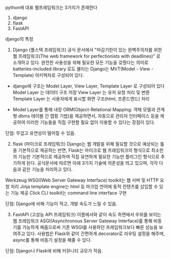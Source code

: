 python에 대표 웹프레임워크는 3가지가 존재한다 
1. django
2. flask
3. FastAPI

django의 특정
1) Django (풀스택 프레임워크)
공식 문서에서 "마감기한이 있는 완벽주의자를 위한 웹 프레임워크(The web framework for perfectionists with deadlines)" 로 소개하고 있다. 완전한 사용성을 위해 필요한 모든 기능을 갖췄다는 의미로 batteries-included library 로도 불리는 Django는 MVT(Model - View - Template) 아키텍처로 구성되어 있다.
- django에 구조는 Model Layer, View Layer, Template Layer 로 구성되어 있다
Model Layer 는 데이터 구조 저장
View Layer 는 유저 요청 처리 및 변환
Template Layer 는 사용자에게 표시할 화면 구조(html, 프론드엔드) 처리

- Model Layer를 통해 내장 ORM(Object-Relational Mapping: 객체 모델과 관계형 dbms 테이블 간 맵핑 기법)을 제공하면서, 자동으로 관리자 인터페이스 등을 제공하여 이러한 기능들을 직접 구현할 필요 없이 이용할 수 있다는 장점이 있다.

단점: 무겁고 유연성이 떨어질 수 있음.

2) flask (마이크로 프레임뭐크)
Django는 웹 개발을 위해 필요할 것으로 예상되는 틀을 기본적으로 제공하는 반면,
Flask는 마이크로 웹 프레임워크의 형식으로 최소한의 기능만 기본적으로 제공하며 직접 유연하게 필요한 기능만 플러그인 형식으로 추가하게 된다.
공식문서에 따르면 아래 3가지 기술에 의존성을 띄고 있으며, 각각 다음과 같은 기능을 처리하고 있다.

Werkzeug WSGI(Web Server Gateway Interface) toolkit는 웹 서버 및 HTTP 요청 처리
Jinja template engine는 html 등 마크업 언어에 동적 컨텐츠를 삽입할 수 있는 기능 제공
Click CLI toolkit는 command line interface 구현

단점: Django에 비해 기능이 적고, 개발 속도가 느릴 수 있음.

3) FastAPI (고성능 API 프레임워크)
이름에서와 같이 속도 측면에서 우위를 보이는 웹 프레임워크
ASGI(Asynchronous Server Gateway Interface)를 통해 비동기를 가능하게 해줌으로써 기존 WSGI를 사용하던 프레임워크보다 빠른 성능을 보여주고 있다.
사용법은 Flask와 같이 간편하게 decorator로 라우팅 설정을 해주며, async를 통해 비동기 설정을 해줄 수 있다.

단점: Django나 Flask에 비해 커뮤니티 규모가 작음.